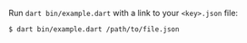 Run `dart bin/example.dart` with a link to your `<key>.json` file:

```bash
$ dart bin/example.dart /path/to/file.json
```
